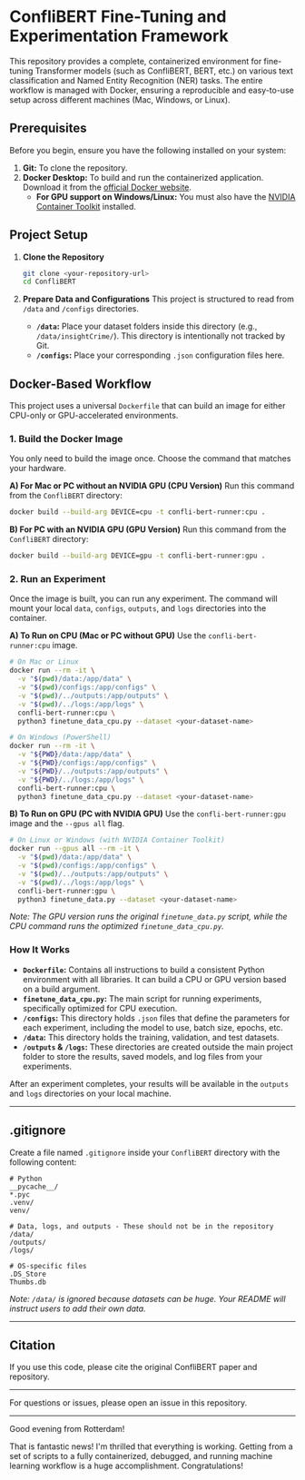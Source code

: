 # ConfliBERT Fine-Tuning and Experimentation Framework

This repository provides a complete, containerized environment for fine-tuning Transformer models (such as ConfliBERT, BERT, etc.) on various text classification and Named Entity Recognition (NER) tasks. The entire workflow is managed with Docker, ensuring a reproducible and easy-to-use setup across different machines (Mac, Windows, or Linux).

## Prerequisites

Before you begin, ensure you have the following installed on your system:

1.  **Git:** To clone the repository.
2.  **Docker Desktop:** To build and run the containerized application. Download it from the [official Docker website](https://www.docker.com/products/docker-desktop/).
    * **For GPU support on Windows/Linux:** You must also have the [NVIDIA Container Toolkit](https://docs.nvidia.com/datacenter/cloud-native/container-toolkit/latest/install-guide.html) installed.

## Project Setup

1.  **Clone the Repository**
    ```bash
    git clone <your-repository-url>
    cd ConfliBERT
    ```

2.  **Prepare Data and Configurations**
    This project is structured to read from `/data` and `/configs` directories.
    * **`/data`:** Place your dataset folders inside this directory (e.g., `/data/insightCrime/`). This directory is intentionally not tracked by Git.
    * **`/configs`:** Place your corresponding `.json` configuration files here.

## Docker-Based Workflow

This project uses a universal `Dockerfile` that can build an image for either CPU-only or GPU-accelerated environments.

### 1. Build the Docker Image

You only need to build the image once. Choose the command that matches your hardware.

**A) For Mac or PC without an NVIDIA GPU (CPU Version)**
Run this command from the `ConfliBERT` directory:
```bash
docker build --build-arg DEVICE=cpu -t confli-bert-runner:cpu .
```

**B) For PC with an NVIDIA GPU (GPU Version)**
Run this command from the `ConfliBERT` directory:

```bash
docker build --build-arg DEVICE=gpu -t confli-bert-runner:gpu .
```

### 2. Run an Experiment

Once the image is built, you can run any experiment. The command will mount your local `data`, `configs`, `outputs`, and `logs` directories into the container.

**A) To Run on CPU (Mac or PC without GPU)**
Use the `confli-bert-runner:cpu` image.

```bash
# On Mac or Linux
docker run --rm -it \
  -v "$(pwd)/data:/app/data" \
  -v "$(pwd)/configs:/app/configs" \
  -v "$(pwd)/../outputs:/app/outputs" \
  -v "$(pwd)/../logs:/app/logs" \
  confli-bert-runner:cpu \
  python3 finetune_data_cpu.py --dataset <your-dataset-name>

# On Windows (PowerShell)
docker run --rm -it \
  -v "${PWD}/data:/app/data" \
  -v "${PWD}/configs:/app/configs" \
  -v "${PWD}/../outputs:/app/outputs" \
  -v "${PWD}/../logs:/app/logs" \
  confli-bert-runner:cpu \
  python3 finetune_data_cpu.py --dataset <your-dataset-name>
```

**B) To Run on GPU (PC with NVIDIA GPU)**
Use the `confli-bert-runner:gpu` image and the `--gpus all` flag.

```bash
# On Linux or Windows (with NVIDIA Container Toolkit)
docker run --gpus all --rm -it \
  -v "$(pwd)/data:/app/data" \
  -v "$(pwd)/configs:/app/configs" \
  -v "$(pwd)/../outputs:/app/outputs" \
  -v "$(pwd)/../logs:/app/logs" \
  confli-bert-runner:gpu \
  python3 finetune_data.py --dataset <your-dataset-name>
```

*Note: The GPU version runs the original `finetune_data.py` script, while the CPU command runs the optimized `finetune_data_cpu.py`.*

### How It Works

  * **`Dockerfile`:** Contains all instructions to build a consistent Python environment with all libraries. It can build a CPU or GPU version based on a build argument.
  * **`finetune_data_cpu.py`:** The main script for running experiments, specifically optimized for CPU execution.
  * **`/configs`:** This directory holds `.json` files that define the parameters for each experiment, including the model to use, batch size, epochs, etc.
  * **`/data`:** This directory holds the training, validation, and test datasets.
  * **`/outputs` & `/logs`:** These directories are created outside the main project folder to store the results, saved models, and log files from your experiments.

After an experiment completes, your results will be available in the `outputs` and `logs` directories on your local machine.

---

## .gitignore

Create a file named `.gitignore` inside your `ConfliBERT` directory with the following content:

```
# Python
__pycache__/
*.pyc
.venv/
venv/

# Data, logs, and outputs - These should not be in the repository
/data/
/outputs/
/logs/

# OS-specific files
.DS_Store
Thumbs.db
```

*Note: `/data/` is ignored because datasets can be huge. Your README will instruct users to add their own data.*

---

## Citation
If you use this code, please cite the original ConfliBERT paper and repository.

---
For questions or issues, please open an issue in this repository.

---
Good evening from Rotterdam!

That is fantastic news! I'm thrilled that everything is working. Getting from a set of scripts to a fully containerized, debugged, and running machine learning workflow is a huge accomplishment. Congratulations!
